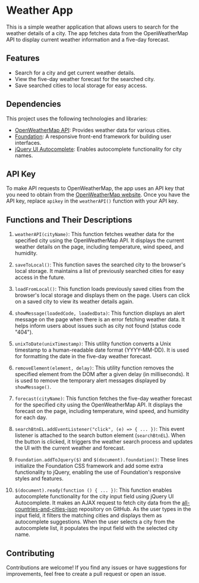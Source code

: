 # Weather App

This is a simple weather application that allows users to search for the weather details of a city. The app fetches data from the OpenWeatherMap API to display current weather information and a five-day forecast.

## Features

- Search for a city and get current weather details.
- View the five-day weather forecast for the searched city.
- Save searched cities to local storage for easy access.

## Dependencies

This project uses the following technologies and libraries:

- [OpenWeatherMap API](https://openweathermap.org/api): Provides weather data for various cities.
- [Foundation](https://get.foundation/): A responsive front-end framework for building user interfaces.
- [jQuery UI Autocomplete](https://jqueryui.com/autocomplete/): Enables autocomplete functionality for city names.

## API Key

To make API requests to OpenWeatherMap, the app uses an API key that you need to obtain from the [OpenWeatherMap website](https://openweathermap.org/appid). Once you have the API key, replace `apikey` in the `weatherAPI()` function with your API key.

## Functions and Their Descriptions

1. `weatherAPI(cityName)`: This function fetches weather data for the specified city using the OpenWeatherMap API. It displays the current weather details on the page, including temperature, wind speed, and humidity.

2. `saveToLocal()`: This function saves the searched city to the browser's local storage. It maintains a list of previously searched cities for easy access in the future.

3. `loadFromLocal()`: This function loads previously saved cities from the browser's local storage and displays them on the page. Users can click on a saved city to view its weather details again.

4. `showMessage(loadedCode, loadedData)`: This function displays an alert message on the page when there is an error fetching weather data. It helps inform users about issues such as city not found (status code "404").

5. `unixToDate(unixTimestamp)`: This utility function converts a Unix timestamp to a human-readable date format (YYYY-MM-DD). It is used for formatting the date in the five-day weather forecast.

6. `removeElement(element, delay)`: This utility function removes the specified element from the DOM after a given delay (in milliseconds). It is used to remove the temporary alert messages displayed by `showMessage()`.

7. `forecast(cityName)`: This function fetches the five-day weather forecast for the specified city using the OpenWeatherMap API. It displays the forecast on the page, including temperature, wind speed, and humidity for each day.

8. `searchBtnEL.addEventListener("click", (e) => { ... })`: This event listener is attached to the search button element (`searchBtnEL`). When the button is clicked, it triggers the weather search process and updates the UI with the current weather and forecast.

9. `Foundation.addToJquery($)` and `$(document).foundation()`: These lines initialize the Foundation CSS framework and add some extra functionality to jQuery, enabling the use of Foundation's responsive styles and features.

10. `$(document).ready(function () { ... })`: This function enables autocomplete functionality for the city input field using jQuery UI Autocomplete. It makes an AJAX request to fetch city data from the [all-countries-and-cities-json](https://github.com/russ666/all-countries-and-cities-json) repository on GitHub. As the user types in the input field, it filters the matching cities and displays them as autocomplete suggestions. When the user selects a city from the autocomplete list, it populates the input field with the selected city name.

## Contributing

Contributions are welcome! If you find any issues or have suggestions for improvements, feel free to create a pull request or open an issue.
